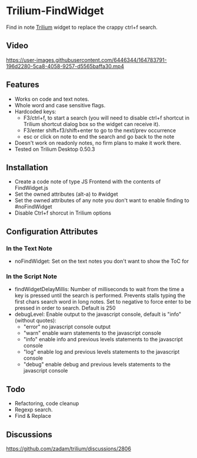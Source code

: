 # Trilium-FindWidget

Find in note [Trilium](https://github.com/zadam/trilium/) widget to replace the crappy ctrl+f search.

## Video

https://user-images.githubusercontent.com/6446344/164783791-196d2280-5ca8-4058-9257-d5565baffa30.mp4

## Features
- Works on code and text notes.
- Whole word and case sensitive flags.
- Hardcoded keys:
  - F3/ctrl+f, to start a search (you will need to disable ctrl+f shortcut in Trilium shortcut dialog box so the widget can receive it).
  - F3/enter shift+f3/shift+enter to go to the next/prev occurrence
  - esc or click on note to end the search and go back to the note
- Doesn't work on readonly notes, no firm plans to make it work there.
- Tested on Trilium Desktop 0.50.3

## Installation
- Create a code note of type JS Frontend with the contents of FindWidget.js
- Set the owned attributes (alt-a) to #widget
- Set the owned attributes of any note you don't want to enable finding to #noFindWidget
- Disable Ctrl+f shorcut in Trilium options

## Configuration Attributes
### In the Text Note
- noFindWidget: Set on the text notes you don't want to show the ToC for
### In the Script Note
- findWidgetDelayMillis: Number of milliseconds to wait from the time a key is
  pressed until the search is performed. Prevents stalls typing the first chars
  search word in long notes. Set to negative to force enter to be pressed in order
  to search. Default is 250
- debugLevel: Enable output to the javascript console, default is "info"
  (without quotes): 
    - "error" no javascript console output
    - "warn" enable warn statements to the javascript console
    - "info" enable info and previous levels statements to the javascript console
    - "log" enable log and previous levels statements to the javascript console
    - "debug" enable debug and previous levels statements to the javascript console


## Todo
- Refactoring, code cleanup
- Regexp search.
- Find & Replace

## Discussions

https://github.com/zadam/trilium/discussions/2806

